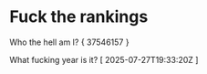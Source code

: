 # Fuck the rankings

Who the hell am I?
{ 37546157 }

What fucking year is it?
[ 2025-07-27T19:33:20Z ]
